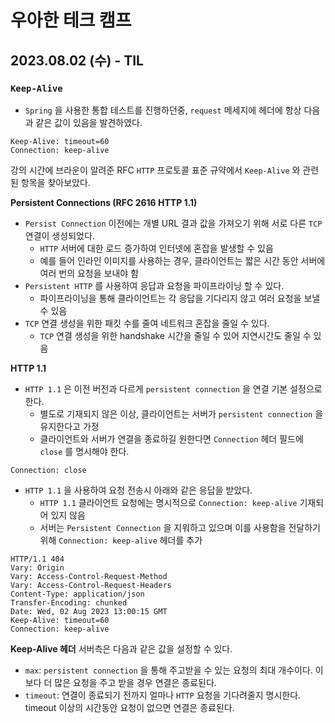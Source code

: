 # 우아한 테크 캠프

## 2023.08.02 (수) - TIL

### `Keep-Alive`
- `Spring` 을 사용한 통합 테스트를 진행하던중, `request` 메세지에 헤더에 항상 다음과 같은 값이 있음을 발견하였다.
```
Keep-Alive: timeout=60
Connection: keep-alive
```
강의 시간에 브라운이 알려준 RFC `HTTP` 프로토콜 표준 규약에서 `Keep-Alive` 와 관련된 항목을 찾아보았다.

**Persistent Connections (RFC 2616 HTTP 1.1)**
- `Persist Connection` 이전에는 개별 URL 결과 값을 가져오기 위해 서로 다른 `TCP` 연결이 생성되었다.
  - `HTTP` 서버에 대한 로드 증가하여 인터넷에 혼잡을 발생할 수 있음
  - 예를 들어 인라인 이미지를 사용하는 경우, 클라이언트는 짧은 시간 동안 서버에 여러 번의 요청을 보내야 함
- `Persistent HTTP` 를 사용하여 응답과 요청을 파이프라이닝 할 수 있다.
  - 파이프라이닝을 통해 클라이언트는 각 응답을 기다리지 않고 여러 요청을 보낼 수 있음
- `TCP` 연결 생성을 위한 패킷 수를 줄여 네트워크 혼잡을 줄일 수 있다.
  - `TCP` 연결 생성을 위한 handshake 시간을 줄일 수 있어 지연시간도 줄일 수 있음

**HTTP 1.1**
- `HTTP 1.1` 은 이전 버전과 다르게 `persistent connection` 을 연결 기본 설정으로 한다.
  - 별도로 기재되지 않은 이상, 클라이언트는 서버가 `persistent connection` 을 유지한다고 가정
  - 클라이언트와 서버가 연결을 종료하길 원한다면 `Connection` 헤더 필드에 `close` 를 명시해야 한다.

```
Connection: close
```

- `HTTP 1.1` 을 사용하여 요청 전송시 아래와 같은 응답을 받았다.
  - `HTTP 1.1` 클라이언트 요청에는 명시적으로 `Connection: keep-alive` 기재되어 있지 않음
  - 서버는 `Persistent Connection` 을 지워하고 있으며 이를 사용함을 전달하기 위해 `Connection: keep-alive` 헤더를 추가
```
HTTP/1.1 404 
Vary: Origin
Vary: Access-Control-Request-Method
Vary: Access-Control-Request-Headers
Content-Type: application/json
Transfer-Encoding: chunked
Date: Wed, 02 Aug 2023 13:00:15 GMT
Keep-Alive: timeout=60
Connection: keep-alive
```

**Keep-Alive 헤더**
서버측은 다음과 같은 값을 설정할 수 있다.
- `max`: `persistent connection` 을 통해 주고받을 수 있는 요청의 최대 개수이다. 이보다 더 많은 요청을 주고 받을 경우 연결은 종료된다.
- `timeout`: 연결이 종료되기 전까지 얼마나 `HTTP` 요청을 기다려줄지 명시한다. timeout 이상의 시간동안 요청이 없으면 연결은 종료된다.